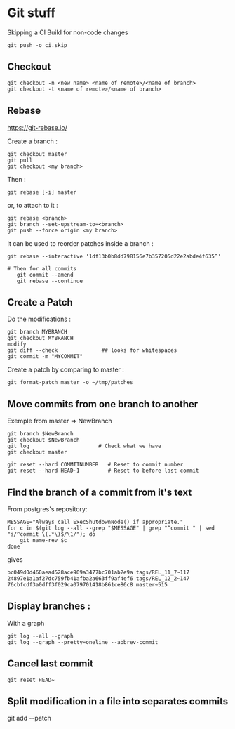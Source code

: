 # Git stuff
        
Skipping a CI Build for non-code changes
```
git push -o ci.skip
```
## Checkout

```
git checkout -n <new name> <name of remote>/<name of branch>
git checkout -t <name of remote>/<name of branch>
```

## Rebase

https://git-rebase.io/

Create a branch :

```
git checkout master
git pull 
git checkout <my branch>
```

Then :

```
git rebase [-i] master
```

or, to attach to it :

```
git rebase <branch>
git branch --set-upstream-to=<branch>
git push --force origin <my branch>
```


It can be used to reorder patches inside a branch :

```
git rebase --interactive '1df13b0b8dd798156e7b357205d22e2abde4f635^'

# Then for all commits
   git commit --amend
   git rebase --continue
```

## Create a Patch

Do the modifications :

```
git branch MYBRANCH
git checkout MYBRANCH
modify
git diff --check              ## looks for whitespaces
git commit -m "MYCOMMIT"
```

Create a patch by comparing to master :

```
git format-patch master -o ~/tmp/patches
```

## Move commits from one branch to another

Exemple from master => NewBranch

```
git branch $NewBranch
git checkout $NewBranch
git log                      # Check what we have
git checkout master

git reset --hard COMMITNUMBER	# Reset to commit number
git reset --hard HEAD~1         # Reset to before last commit
```

## Find the branch of a commit from it's text 

From postgres's repository:

```
MESSAGE="Always call ExecShutdownNode() if appropriate."
for c in $(git log --all --grep "$MESSAGE" | grep "^commit " | sed "s/^commit \(.*\)$/\1/"); do
    git name-rev $c
done
```

gives 
```
bc049d0d460aead528ace909a3477bc701ab2e9a tags/REL_11_7~117
24897e1a1af27dc759fb41afba2a663ff9af4ef6 tags/REL_12_2~147
76cbfcdf3a0dff3f029ca079701418b861ce86c8 master~515
```

## Display branches :

With a graph

```
git log --all --graph
git log --graph --pretty=oneline --abbrev-commit
```

## Cancel last commit

```
git reset HEAD~
```

## Split modification in a file into separates commits

git add --patch
